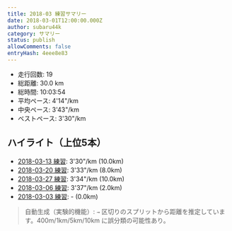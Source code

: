 ```yaml
---
title: 2018-03 練習サマリー
date: 2018-03-01T12:00:00.000Z
author: subaru44k
category: サマリー
status: publish
allowComments: false
entryHash: 4eee8e83
---
```

- 走行回数: 19
- 総距離: 30.0 km
- 総時間: 10:03:54
- 平均ペース: 4'14"/km
- 中央ペース: 3'43"/km
- ベストペース: 3'30"/km

## ハイライト（上位5本）
- [2018-03-13 練習](/2018-03-13-59c2c547e55152941037df66a7c3d188/): 3'30"/km (10.0km)
- [2018-03-20 練習](/2018-03-20-94b05ae63a221deff786d5d9033eaf86/): 3'33"/km (8.0km)
- [2018-03-27 練習](/2018-03-27-1f40bf2d8b04322ee66f5862129a8f41/): 3'34"/km (10.0km)
- [2018-03-06 練習](/2018-03-06-4352ebd8bed6b2aa2177383ec5ccc2db/): 3'37"/km (2.0km)
- [2018-03-03 練習](/2018-03-03-41c5ac37a9b6aff0177c58360f58fbb4/): - (0.0km)

> 自動生成（実験的機能）: `→` 区切りのスプリットから距離を推定しています。400m/1km/5km/10km に誤分類の可能性あり。
